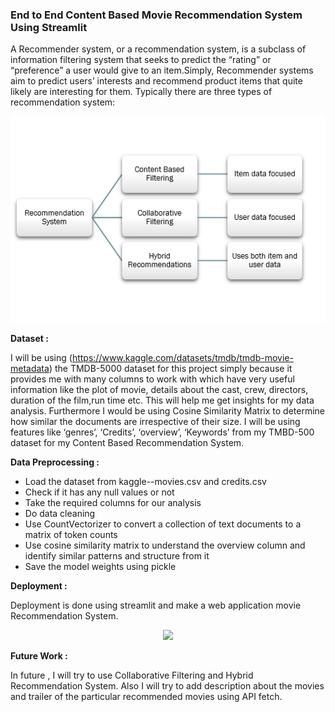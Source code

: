 ### End to End Content Based Movie Recommendation System Using Streamlit

A Recommender system, or a recommendation system, is a subclass of information filtering system that seeks to predict the “rating” or “preference” a user would give to an item.Simply, Recommender systems aim to predict users’ interests and recommend product items that quite likely are interesting for them. Typically there are three types of recommendation system:

<p align="center">
<img src = "https://github.com/Aditya02012004/Movie_Recommender_System/blob/main/Images/Types-of-Recommendation-Systems.png">
</p>

**Dataset :** 

I will be using (https://www.kaggle.com/datasets/tmdb/tmdb-movie-metadata) the TMDB-5000 dataset for this project simply because it provides me with many columns to work with which have very useful information like the plot of movie, details about the cast, crew, directors, duration of the film,run time etc. This will help me get insights for my data analysis. Furthermore I would be using Cosine Similarity Matrix to determine how similar the documents are irrespective of their size. I will be using features like ‘genres’, ‘Credits’, ‘overview’, ‘Keywords’ from my TMBD-500 dataset for my Content Based Recommendation System.

**Data Preprocessing :**

* Load the dataset from kaggle--movies.csv and credits.csv
* Check if it has any null values or not
* Take the required columns for our analysis
* Do data cleaning
* Use CountVectorizer to convert a collection of text documents to a matrix of token counts
* Use cosine similarity matrix to understand the overview column and identify similar patterns and structure from it
* Save the model weights using pickle

**Deployment :**

Deployment is done using streamlit and make a web application movie Recommendation System.
<p align="center">
<img src = "https://github.com/Arupsau/End-to-End-Movie-Recomandation-System-Using-Streamlit/blob/main/Images/Recommandation_System.png">
</p>

**Future Work :**

In future , I will try to use Collaborative Filtering and Hybrid Recommendation System. Also I will try to add description about the movies and  trailer of the particular recommended movies using API fetch.
